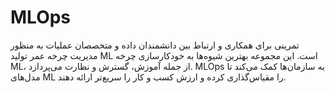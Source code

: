 

# MLOps

تمرینی برای همکاری و ارتباط بین دانشمندان داده و متخصصان عملیات به منظور مدیریت چرخه عمر تولید ML است. این مجموعه بهترین شیوه‌ها به خودکارسازی چرخه  ML، از جمله آموزش، گسترش و نظارت می‌پردازد. MLOps به سازمان‌ها کمک می‌کند تا مدل‌های ML را مقیاس‌گذاری کرده و ارزش کسب و کار را سریع‌تر ارائه دهند.
